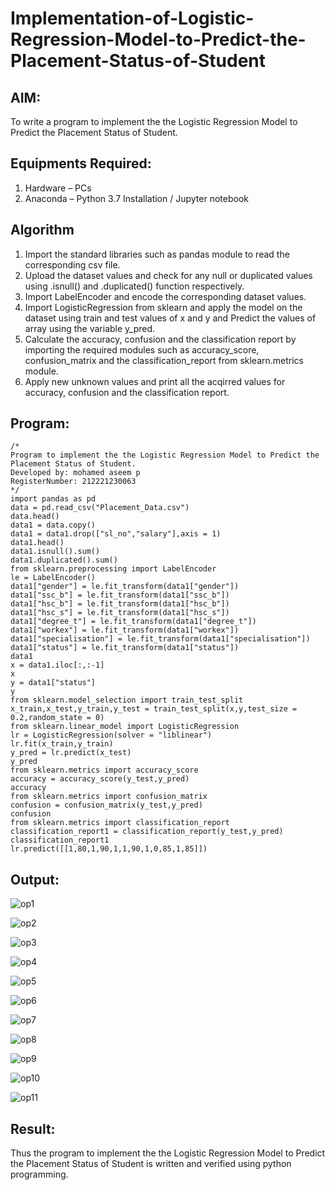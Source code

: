 # Implementation-of-Logistic-Regression-Model-to-Predict-the-Placement-Status-of-Student

## AIM:
To write a program to implement the the Logistic Regression Model to Predict the Placement Status of Student.

## Equipments Required:
1. Hardware – PCs
2. Anaconda – Python 3.7 Installation / Jupyter notebook

## Algorithm
1. Import the standard libraries such as pandas module to read the corresponding csv file.
2. Upload the dataset values and check for any null or duplicated values using .isnull() and .duplicated() function respectively.
3. Import LabelEncoder and encode the corresponding dataset values.
4. Import LogisticRegression from sklearn and apply the model on the dataset using train and test values of x and y and Predict the values of array using the variable y_pred.
5. Calculate the accuracy, confusion and the classification report by importing the required modules such as accuracy_score, confusion_matrix and the classification_report from sklearn.metrics module.
6. Apply new unknown values and print all the acqirred values for accuracy, confusion and the classification report.

## Program:
```
/*
Program to implement the the Logistic Regression Model to Predict the Placement Status of Student.
Developed by: mohamed aseem p
RegisterNumber: 212221230063
*/
import pandas as pd
data = pd.read_csv("Placement_Data.csv")
data.head()
data1 = data.copy()
data1 = data1.drop(["sl_no","salary"],axis = 1)
data1.head()
data1.isnull().sum()
data1.duplicated().sum()
from sklearn.preprocessing import LabelEncoder
le = LabelEncoder()
data1["gender"] = le.fit_transform(data1["gender"])
data1["ssc_b"] = le.fit_transform(data1["ssc_b"])
data1["hsc_b"] = le.fit_transform(data1["hsc_b"])
data1["hsc_s"] = le.fit_transform(data1["hsc_s"])
data1["degree_t"] = le.fit_transform(data1["degree_t"])
data1["workex"] = le.fit_transform(data1["workex"])
data1["specialisation"] = le.fit_transform(data1["specialisation"])
data1["status"] = le.fit_transform(data1["status"])
data1
x = data1.iloc[:,:-1]
x
y = data1["status"]
y
from sklearn.model_selection import train_test_split
x_train,x_test,y_train,y_test = train_test_split(x,y,test_size = 0.2,random_state = 0)
from sklearn.linear_model import LogisticRegression
lr = LogisticRegression(solver = "liblinear")
lr.fit(x_train,y_train)
y_pred = lr.predict(x_test)
y_pred
from sklearn.metrics import accuracy_score
accuracy = accuracy_score(y_test,y_pred)
accuracy
from sklearn.metrics import confusion_matrix
confusion = confusion_matrix(y_test,y_pred)
confusion
from sklearn.metrics import classification_report
classification_report1 = classification_report(y_test,y_pred)
classification_report1
lr.predict([[1,80,1,90,1,1,90,1,0,85,1,85]])
```

## Output:
![op1](https://user-images.githubusercontent.com/93427303/196496169-0062a22b-10d4-4a21-a0d1-8421f05b05e3.png)

![op2](https://user-images.githubusercontent.com/93427303/196496187-98b4c622-ab67-47f9-86cd-1f38c3882ff2.png)

![op3](https://user-images.githubusercontent.com/93427303/196496206-8c8c1748-2ce8-4519-a407-c7415c51155a.png)

![op4](https://user-images.githubusercontent.com/93427303/196496219-6ef1dceb-de0b-43ff-9380-2edea07b03e7.png)

![op5](https://user-images.githubusercontent.com/93427303/196496253-4de01319-dcbf-4586-86f8-bea5fda1ad13.png)

![op6](https://user-images.githubusercontent.com/93427303/196496270-0110adcf-b7cc-4405-be1b-1f0b08c26b0c.png)

![op7](https://user-images.githubusercontent.com/93427303/196496291-b85cd873-a4c2-4522-bcff-15e0b187adcd.png)

![op8](https://user-images.githubusercontent.com/93427303/196496437-2d4aa158-e3e9-4bc9-a806-062d6f17dbfe.png)

![op9](https://user-images.githubusercontent.com/93427303/196496559-deff4ac0-2f49-42a2-8c65-248f3c0bacf4.png)

![op10](https://user-images.githubusercontent.com/93427303/196496574-665950b8-1c42-44d5-bb45-0150222fcf07.png)

![op11](https://user-images.githubusercontent.com/93427303/196496591-28c92d04-a216-45bf-be5c-99aa07b0fb48.png)


## Result:
Thus the program to implement the the Logistic Regression Model to Predict the Placement Status of Student is written and verified using python programming.
